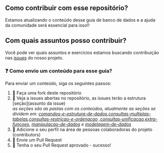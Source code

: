 ## Como contribuir com esse repositório?

Estamos atualizando o conteúdo desse guia de banco de dados e a ajuda da comunidade será essencial para isso!!

## Com quais assuntos posso contribuir? <br>
  Você pode ver quais assuntos e exercícios estamos buscando contribuição nas [issues](https://github.com/WoMakersCode/banco-de-dados/issues) do nosso projeto.
  
 ### :question: Como envio um conteúdo para esse guia? <br>
Para enviar um conteúdo, siga os seguintes passos:
1. :fork_and_knife: Faça uma fork deste repositório
2. :hammer: Veja a issues abertas no repositório, as issues terão a estrutura [seção](assunto da issue) <br>
*as seções são as pastas com os conteúdos, atualmente as seções se dividem em: [comandos-e-estrutura-de-dados](https://github.com/WoMakersCode/banco-de-dados/tree/master/comandos-e-estrutura-de-dados),[consultas-multiplas-tabelas](https://github.com/WoMakersCode/banco-de-dados/tree/master/consultas-multiplas-tabelas),[consultas-restricao-e-ordenacao](https://github.com/WoMakersCode/banco-de-dados/tree/master/consultas-restricao-e-ordenacao) ,[consultas-unificacao](https://github.com/WoMakersCode/banco-de-dados/tree/master/consultas-unificacaos),[extra-funcoes](https://github.com/WoMakersCode/banco-de-dados/tree/master/extra-funcoes), [manipulacao-de-dados](https://github.com/WoMakersCode/banco-de-dados/tree/master/manipulacao-de-dados) e [modelagem-de-dados](https://github.com/WoMakersCode/banco-de-dados/tree/master/modelagem-de-dados)* 
1. :busts_in_silhouette: Adicione o seu perfil na área de pessoas colaboradoras do projeto (contributors)
2. :wrench: Envie um Pull Request
3. :tada: Tenha o seu Pull Request aprovado - sucesso!
